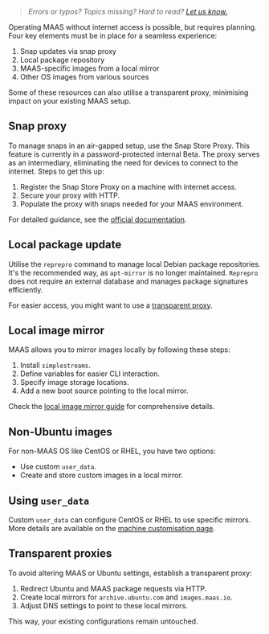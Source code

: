 > *Errors or typos? Topics missing? Hard to read? <a href="https://docs.google.com/forms/d/e/1FAIpQLScIt3ffetkaKW3gDv6FDk7CfUTNYP_HGmqQotSTtj2htKkVBw/viewform?usp=pp_url&entry.1739714854=https://maas.io/docs/configuring-an-air-gapped-maas-environment" target = "_blank">Let us know.</a>*

Operating MAAS without internet access is possible, but requires planning. Four key elements must be in place for a seamless experience:

1. Snap updates via snap proxy
2. Local package repository
3. MAAS-specific images from a local mirror
4. Other OS images from various sources

Some of these resources can also utilise a transparent proxy, minimising impact on your existing MAAS setup.

## Snap proxy

To manage snaps in an air-gapped setup, use the Snap Store Proxy. This feature is currently in a password-protected internal Beta. The proxy serves as an intermediary, eliminating the need for devices to connect to the internet. Steps to get this up:

1. Register the Snap Store Proxy on a machine with internet access.
2. Secure your proxy with HTTP.
3. Populate the proxy with snaps needed for your MAAS environment.

For detailed guidance, see the [official documentation](https://docs.ubuntu.com/snap-store-proxy/en/airgap).

## Local package update

Utilise the `reprepro` command to manage local Debian package repositories. It's the recommended way, as `apt-mirror` is no longer maintained. `Reprepro` does not require an external database and manages package signatures efficiently.

For easier access, you might want to use a [transparent proxy](#creating-a-transparent-proxy).

## Local image mirror

MAAS allows you to mirror images locally by following these steps:

1. Install `simplestreams`.
2. Define variables for easier CLI interaction.
3. Specify image storage locations.
4. Add a new boot source pointing to the local mirror.

Check the [local image mirror guide](/t/how-to-mirror-maas-images/5927) for comprehensive details.

## Non-Ubuntu images

For non-MAAS OS like CentOS or RHEL, you have two options:

- Use custom `user_data`.
- Create and store custom images in a local mirror.

## Using `user_data`

Custom `user_data` can configure CentOS or RHEL to use specific mirrors. More details are available on the [machine customisation page](/t/how-to-customise-machines/5108).

## Transparent proxies

To avoid altering MAAS or Ubuntu settings, establish a transparent proxy:
 
1. Redirect Ubuntu and MAAS package requests via HTTP.
2. Create local mirrors for `archive.ubuntu.com` and `images.maas.io`.
3. Adjust DNS settings to point to these local mirrors.

This way, your existing configurations remain untouched.
